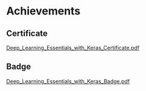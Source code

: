 

# Achievements
## Certificate
[Deep_Learning_Essentials_with_Keras_Certificate.pdf](https://prod-files-secure.s3.us-west-2.amazonaws.com/03e82b26-cccb-4906-bb56-adabcbdc0655/f5cf1405-8a02-49a4-beb6-3d50b033ba6e/Deep_Learning_Essentials_with_Keras_Certificate.pdf?X-Amz-Algorithm=AWS4-HMAC-SHA256&X-Amz-Content-Sha256=UNSIGNED-PAYLOAD&X-Amz-Credential=ASIAZI2LB4666KBJIAMF%2F20250129%2Fus-west-2%2Fs3%2Faws4_request&X-Amz-Date=20250129T221401Z&X-Amz-Expires=3600&X-Amz-Security-Token=IQoJb3JpZ2luX2VjEI7%2F%2F%2F%2F%2F%2F%2F%2F%2F%2FwEaCXVzLXdlc3QtMiJGMEQCIGAn9JHdocHQULOpsFYFrwjsSVdTPtKxlwtrNBn4rF1uAiBWH7j%2B4vH4X27PQUOsilYk0Q3vGi0hWRmG3SF7JzA9XiqIBAiX%2F%2F%2F%2F%2F%2F%2F%2F%2F%2F8BEAAaDDYzNzQyMzE4MzgwNSIM%2Fawo%2FkrkRk8mAdmpKtwDgkUsx%2FrdHVaUwXAWfDs88epWIt%2FXDb8jDvZWYp0QnwXwmtf4xcu2b2%2F0CO3EA1voB8ZLAfA6LvrbSmE4%2BSz89zQNGq84MfuqKFamwXqMUarNAR2cnRymYJo5glxyKqowP4svVKXx9h%2BudRxgwSjf0MsPyUY4WPx7zEN8N3RR4bfuSv2qbmLPjgBPuH%2BIQgZcuqwJlVebi6z7nF3exs1kEmxpU%2B636oF3WqGJv9gTg3hRlXiw53WIKtWgOUS56PtienC2KvoKlQ0iicPg22xFlRb6bMgUK6jZ7GdNSMS4pBniZNdqglopT0KqR6skA5aBISgfMBNpRxIO2MsmaJ8cFWssIcU2cSoXIuqSedlar3dx5z0juLksA%2BcZWbp1KXhZAv8WDLh4FndLJgOSWYpy7Fl%2BxV9%2FXHVUr31xLzeaohdaPFOF3MGm%2FRlxlyFTtEOx92FzVginaqFiyZ7ZGljGg7RgSZq0e5fB2m%2BshAJGLaAjoQSRKLa0qPl8r9yo6%2FaAVSMVf%2BOFevEtTZX5tNx4bg4UhOVIeCIxgfWZ4qyo4mF2MHREWuF7xd2w5I5B2%2BoTF5ya%2FOzAEzVDUP4boRAyD%2B0OmojRBV5FkcCnmxsWKMJyWaxR0%2B0IZfVevGow4cXqvAY6pgESmwfUvjpaJnq7JpJHspMoSAngFMtdbfs4DO6Un1TBOx3pn%2BndNSJYBv%2FtFc%2Bxr%2FR5aTIkqOP1xDeqoRW%2FXEny74rgOqvz%2FpgpUFLyj0IUqDM%2FsjP2IBh6Fg8GDunTjLV8IRsIXl4qP%2FXqT8jWedyZOEsScbAjSy0tpWJkt52IgdrMxCK4w%2BBtgTryMYyKGN3BhHZnohASkHj%2FKsyT6uuNe7jhJhwR&X-Amz-Signature=3c5c670c21d8f4ad11ebe5fba2320ffb59981fa260c3b256416923089fc34bac&X-Amz-SignedHeaders=host&x-id=GetObject)
## Badge
[Deep_Learning_Essentials_with_Keras_Badge.pdf](https://prod-files-secure.s3.us-west-2.amazonaws.com/03e82b26-cccb-4906-bb56-adabcbdc0655/5c209097-6d96-477f-a031-edc11aa6225f/Deep_Learning_Essentials_with_Keras_Badge.pdf?X-Amz-Algorithm=AWS4-HMAC-SHA256&X-Amz-Content-Sha256=UNSIGNED-PAYLOAD&X-Amz-Credential=ASIAZI2LB4666KBJIAMF%2F20250129%2Fus-west-2%2Fs3%2Faws4_request&X-Amz-Date=20250129T221401Z&X-Amz-Expires=3600&X-Amz-Security-Token=IQoJb3JpZ2luX2VjEI7%2F%2F%2F%2F%2F%2F%2F%2F%2F%2FwEaCXVzLXdlc3QtMiJGMEQCIGAn9JHdocHQULOpsFYFrwjsSVdTPtKxlwtrNBn4rF1uAiBWH7j%2B4vH4X27PQUOsilYk0Q3vGi0hWRmG3SF7JzA9XiqIBAiX%2F%2F%2F%2F%2F%2F%2F%2F%2F%2F8BEAAaDDYzNzQyMzE4MzgwNSIM%2Fawo%2FkrkRk8mAdmpKtwDgkUsx%2FrdHVaUwXAWfDs88epWIt%2FXDb8jDvZWYp0QnwXwmtf4xcu2b2%2F0CO3EA1voB8ZLAfA6LvrbSmE4%2BSz89zQNGq84MfuqKFamwXqMUarNAR2cnRymYJo5glxyKqowP4svVKXx9h%2BudRxgwSjf0MsPyUY4WPx7zEN8N3RR4bfuSv2qbmLPjgBPuH%2BIQgZcuqwJlVebi6z7nF3exs1kEmxpU%2B636oF3WqGJv9gTg3hRlXiw53WIKtWgOUS56PtienC2KvoKlQ0iicPg22xFlRb6bMgUK6jZ7GdNSMS4pBniZNdqglopT0KqR6skA5aBISgfMBNpRxIO2MsmaJ8cFWssIcU2cSoXIuqSedlar3dx5z0juLksA%2BcZWbp1KXhZAv8WDLh4FndLJgOSWYpy7Fl%2BxV9%2FXHVUr31xLzeaohdaPFOF3MGm%2FRlxlyFTtEOx92FzVginaqFiyZ7ZGljGg7RgSZq0e5fB2m%2BshAJGLaAjoQSRKLa0qPl8r9yo6%2FaAVSMVf%2BOFevEtTZX5tNx4bg4UhOVIeCIxgfWZ4qyo4mF2MHREWuF7xd2w5I5B2%2BoTF5ya%2FOzAEzVDUP4boRAyD%2B0OmojRBV5FkcCnmxsWKMJyWaxR0%2B0IZfVevGow4cXqvAY6pgESmwfUvjpaJnq7JpJHspMoSAngFMtdbfs4DO6Un1TBOx3pn%2BndNSJYBv%2FtFc%2Bxr%2FR5aTIkqOP1xDeqoRW%2FXEny74rgOqvz%2FpgpUFLyj0IUqDM%2FsjP2IBh6Fg8GDunTjLV8IRsIXl4qP%2FXqT8jWedyZOEsScbAjSy0tpWJkt52IgdrMxCK4w%2BBtgTryMYyKGN3BhHZnohASkHj%2FKsyT6uuNe7jhJhwR&X-Amz-Signature=32ab072130a503ab89f17e79303bdb726c762fa727e1e35fc022524c81cbdfde&X-Amz-SignedHeaders=host&x-id=GetObject)
